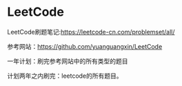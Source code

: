 # LeetCode
LeetCode刷题笔记:https://leetcode-cn.com/problemset/all/

参考网站：https://github.com/yuanguangxin/LeetCode

一年计划：刷完参考网站中的所有类型的题目

计划两年之内刷完：leetcode的所有题目。
